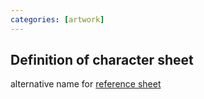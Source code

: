 ```yaml
---
categories: [artwork]
---
```


## Definition of character sheet

alternative name for [reference sheet](./reference%20sheet)
